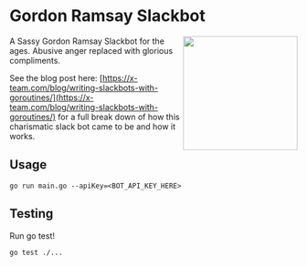 # Gordon Ramsay Slackbot
<img align="right" width="200" src="https://i.imgur.com/ZJC7Io7.png">

A Sassy Gordon Ramsay Slackbot for the ages. Abusive anger replaced with glorious compliments.

See the blog post here: [https://x-team.com/blog/writing-slackbots-with-goroutines/](https://x-team.com/blog/writing-slackbots-with-goroutines/) for a full break down of how this charismatic slack bot came to be and how it works.

## Usage
```
go run main.go --apiKey=<BOT_API_KEY_HERE>
```


## Testing
Run go test!
```
go test ./...
```
